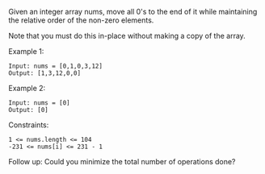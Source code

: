 Given an integer array nums, move all 0's to the end of it while maintaining the relative order of the non-zero elements.

Note that you must do this in-place without making a copy of the array.



Example 1:

    Input: nums = [0,1,0,3,12]
    Output: [1,3,12,0,0]

Example 2:

    Input: nums = [0]
    Output: [0]



Constraints:

    1 <= nums.length <= 104
    -231 <= nums[i] <= 231 - 1


Follow up: Could you minimize the total number of operations done?